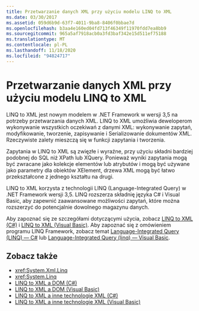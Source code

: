 ```yaml
---
title: Przetwarzanie danych XML przy użyciu modelu LINQ to XML
ms.date: 03/30/2017
ms.assetid: 059d6b9d-63f7-4011-9ba8-8406f0bbae7d
ms.openlocfilehash: b3aa4e160ed04fd713f46349f11970fdd7ea8bb9
ms.sourcegitcommit: 965a5af7918acb0a3fd3baf342e15d511ef75188
ms.translationtype: MT
ms.contentlocale: pl-PL
ms.lasthandoff: 11/18/2020
ms.locfileid: "94824717"
---
```

# <a name="process-xml-data-using-linq-to-xml"></a>Przetwarzanie danych XML przy użyciu modelu LINQ to XML
LINQ to XML jest nowym modelem w .NET Framework w wersji 3,5 na potrzeby przetwarzania danych XML. LINQ to XML umożliwia deweloperom wykonywanie wszystkich oczekiwań z danymi XML: wykonywanie zapytań, modyfikowanie, tworzenie, zapisywanie i Serializowanie dokumentów XML. Rzeczywiste zalety mieszczą się w funkcji zapytania i tworzenia.  
  
 Zapytania w LINQ to XML są zwięzłe i wyraźne, przy użyciu składni bardziej podobnej do SQL niż XPath lub XQuery. Ponieważ wyniki zapytania mogą być zwracane jako kolekcje elementów lub atrybutów i mogą być używane jako parametry dla obiektów XElement, drzewa XML mogą być łatwo przekształcone z jednego kształtu na drugi.  
  
 LINQ to XML korzysta z technologii LINQ (Language-Integrated Query) w .NET Framework wersji 3,5. LINQ rozszerza składnię języka C# i Visual Basic, aby zapewnić zaawansowane możliwości zapytań, które można rozszerzyć do potencjalnie dowolnego magazynu danych.  
  
 Aby zapoznać się ze szczegółami dotyczącymi użycia, zobacz [LINQ to XML (C#)](../../linq/linq-xml-overview.md) i [LINQ to XML (Visual Basic)](../../linq/linq-xml-overview.md). Aby zapoznać się z omówieniem programu LINQ Framework, zobacz temat [Language-Integrated Query (LINQ) — C#](../../../csharp/programming-guide/concepts/linq/index.md) lub [Language-Integrated Query (linq) — Visual Basic](../../../visual-basic/programming-guide/concepts/linq/index.md).  
  
## <a name="see-also"></a>Zobacz także

- <xref:System.Xml.Linq>
- <xref:System.Linq>
- [LINQ to XML a DOM (C#)](../../linq/linq-xml-vs-dom.md)
- [LINQ to XML a DOM (Visual Basic)](../../linq/linq-xml-vs-dom.md)
- [LINQ to XML a inne technologie XML (C#)](../../linq/linq-xml-vs-xml-technologies.md)
- [LINQ to XML a inne technologie XML (Visual Basic)](../../linq/linq-xml-vs-xml-technologies.md)
